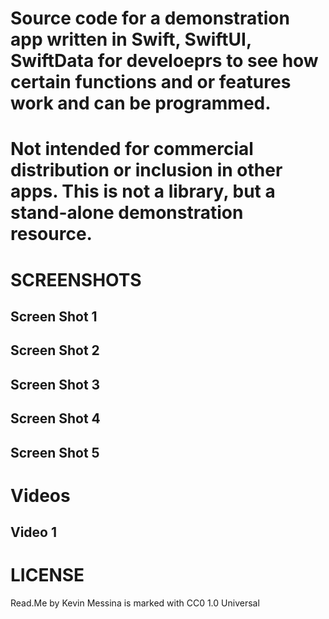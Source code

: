 # Source code for a demonstration app written in Swift, SwiftUI, SwiftData for develoeprs to see how certain functions and or features work and can be programmed.
# Not intended for commercial distribution or inclusion in other apps. This is not a library, but a stand-alone demonstration resource. 

# SCREENSHOTS
## Screen Shot 1

## Screen Shot 2

## Screen Shot 3

## Screen Shot 4

## Screen Shot 5

# Videos
## Video 1

# LICENSE
Read.Me by Kevin Messina is marked with CC0 1.0 Universal 
